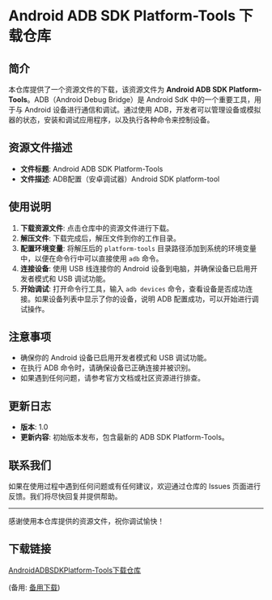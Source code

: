  # Android ADB SDK Platform-Tools 下载仓库

 ## 简介

 本仓库提供了一个资源文件的下载，该资源文件为 **Android ADB SDK Platform-Tools**。ADB（Android Debug Bridge）是 Android SdK 中的一个重要工具，用于与 Android 设备进行通信和调试。通过使用 ADB，开发者可以管理设备或模拟器的状态，安装和调试应用程序，以及执行各种命令来控制设备。

 ## 资源文件描述

 - **文件标题**: Android ADB SDK Platform-Tools
 - **文件描述**: ADB配置（安卓调试器）Android SDK platform-tool

 ## 使用说明

 1. **下载资源文件**: 点击仓库中的资源文件进行下载。
 2. **解压文件**: 下载完成后，解压文件到你的工作目录。
 3. **配置环境变量**: 将解压后的 `platform-tools` 目录路径添加到系统的环境变量中，以便在命令行中可以直接使用 `adb` 命令。
 4. **连接设备**: 使用 USB 线连接你的 Android 设备到电脑，并确保设备已启用开发者模式和 USB 调试功能。
 5. **开始调试**: 打开命令行工具，输入 `adb devices` 命令，查看设备是否成功连接。如果设备列表中显示了你的设备，说明 ADB 配置成功，可以开始进行调试操作。

 ## 注意事项

 - 确保你的 Android 设备已启用开发者模式和 USB 调试功能。
 - 在执行 ADB 命令时，请确保设备已正确连接并被识别。
 - 如果遇到任何问题，请参考官方文档或社区资源进行排查。

 ## 更新日志

 - **版本**: 1.0
 - **更新内容**: 初始版本发布，包含最新的 ADB SDK Platform-Tools。

 ## 联系我们

 如果在使用过程中遇到任何问题或有任何建议，欢迎通过仓库的 Issues 页面进行反馈。我们将尽快回复并提供帮助。

 ---

 感谢使用本仓库提供的资源文件，祝你调试愉快！

 ## 下载链接
 [AndroidADBSDKPlatform-Tools下载仓库](https://pan.quark.cn/s/725bdc901d7f) 

 (备用: [备用下载](https://pan.baidu.com/s/18CEhMR2Zi5Zp-eCQ7bZb7g?pwd=1234))
